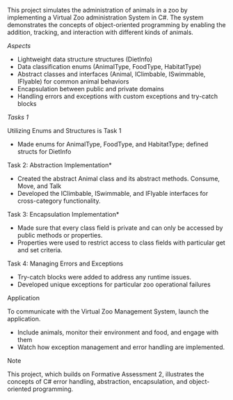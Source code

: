 This project simulates the administration of animals in a zoo by implementing a Virtual Zoo administration System in C#. The system demonstrates the concepts of object-oriented programming by enabling the addition, tracking, and interaction with different kinds of animals. 

*Aspects* 

- Lightweight data structure structures (DietInfo) 
- Data classification enums (AnimalType, FoodType, HabitatType) 
- Abstract classes and interfaces (Animal, IClimbable, ISwimmable, IFlyable) for common animal behaviors 
- Encapsulation between public and private domains 
- Handling errors and exceptions with custom exceptions and try-catch blocks 

*Tasks 1* 

Utilizing Enums and Structures is Task 1 

- Made enums for AnimalType, FoodType, and HabitatType; defined structs for DietInfo 

Task 2: Abstraction Implementation* 

- Created the abstract Animal class and its abstract methods. Consume, Move, and Talk 
- Developed the IClimbable, ISwimmable, and IFlyable interfaces for cross-category functionality. 

Task 3: Encapsulation Implementation* 

- Made sure that every class field is private and can only be accessed by public methods or properties. 
- Properties were used to restrict access to class fields with particular get and set criteria.

 Task 4: Managing Errors and Exceptions 

- Try-catch blocks were added to address any runtime issues. 
- Developed unique exceptions for particular zoo operational failures 

Application

To communicate with the Virtual Zoo Management System, launch the application. 
- Include animals, monitor their environment and food, and engage with them 
- Watch how exception management and error handling are implemented. 

Note

This project, which builds on Formative Assessment 2, illustrates the concepts of C# error handling, abstraction, encapsulation, and object-oriented programming. 


